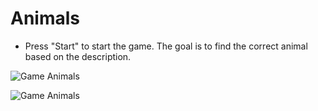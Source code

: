 # Animals



- Press "Start" to start the game. The goal is to find the correct animal based on the description.

![Game Animals](/display/demo_2.gif)

![Game Animals](/display/demo_1.gif)
